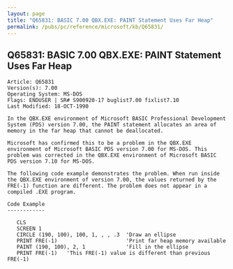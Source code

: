 ```yaml
---
layout: page
title: "Q65831: BASIC 7.00 QBX.EXE: PAINT Statement Uses Far Heap"
permalink: /pubs/pc/reference/microsoft/kb/Q65831/
---
```


## Q65831: BASIC 7.00 QBX.EXE: PAINT Statement Uses Far Heap

	Article: Q65831
	Version(s): 7.00
	Operating System: MS-DOS
	Flags: ENDUSER | SR# S900920-17 buglist7.00 fixlist7.10
	Last Modified: 18-OCT-1990
	
	In the QBX.EXE environment of Microsoft BASIC Professional Development
	System (PDS) version 7.00, the PAINT statement allocates an area of
	memory in the far heap that cannot be deallocated.
	
	Microsoft has confirmed this to be a problem in the QBX.EXE
	environment of Microsoft BASIC PDS version 7.00 for MS-DOS. This
	problem was corrected in the QBX.EXE environment of Microsoft BASIC
	PDS version 7.10 for MS-DOS.
	
	The following code example demonstrates the problem. When run inside
	the QBX.EXE environment of version 7.00, the values returned by the
	FRE(-1) function are different. The problem does not appear in a
	compiled .EXE program.
	
	Code Example
	------------
	
	   CLS
	   SCREEN 1
	   CIRCLE (190, 100), 100, 1, , , .3  'Draw an ellipse
	   PRINT FRE(-1)                      'Print far heap memory available
	   PAINT (190, 100), 2, 1             'Fill in the ellipse
	   PRINT FRE(-1)   'This FRE(-1) value is different than previous FRE(-1)
